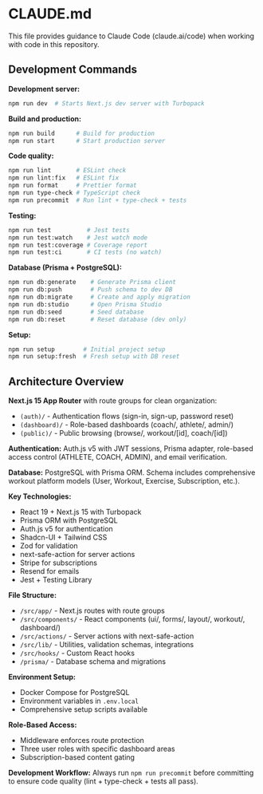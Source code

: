 # CLAUDE.md

This file provides guidance to Claude Code (claude.ai/code) when working with code in this repository.

## Development Commands

**Development server:**
```bash
npm run dev  # Starts Next.js dev server with Turbopack
```

**Build and production:**
```bash
npm run build      # Build for production
npm run start      # Start production server
```

**Code quality:**
```bash
npm run lint       # ESLint check
npm run lint:fix   # ESLint fix
npm run format     # Prettier format
npm run type-check # TypeScript check
npm run precommit  # Run lint + type-check + tests
```

**Testing:**
```bash
npm run test          # Jest tests
npm run test:watch    # Jest watch mode
npm run test:coverage # Coverage report
npm run test:ci       # CI tests (no watch)
```

**Database (Prisma + PostgreSQL):**
```bash
npm run db:generate    # Generate Prisma client
npm run db:push        # Push schema to dev DB
npm run db:migrate     # Create and apply migration
npm run db:studio      # Open Prisma Studio
npm run db:seed        # Seed database
npm run db:reset       # Reset database (dev only)
```

**Setup:**
```bash
npm run setup        # Initial project setup
npm run setup:fresh  # Fresh setup with DB reset
```

## Architecture Overview

**Next.js 15 App Router** with route groups for clean organization:
- `(auth)/` - Authentication flows (sign-in, sign-up, password reset)
- `(dashboard)/` - Role-based dashboards (coach/, athlete/, admin/)
- `(public)/` - Public browsing (browse/, workout/[id], coach/[id])

**Authentication:** Auth.js v5 with JWT sessions, Prisma adapter, role-based access control (ATHLETE, COACH, ADMIN), and email verification.

**Database:** PostgreSQL with Prisma ORM. Schema includes comprehensive workout platform models (User, Workout, Exercise, Subscription, etc.).

**Key Technologies:**
- React 19 + Next.js 15 with Turbopack
- Prisma ORM with PostgreSQL
- Auth.js v5 for authentication
- Shadcn-UI + Tailwind CSS
- Zod for validation
- next-safe-action for server actions
- Stripe for subscriptions
- Resend for emails
- Jest + Testing Library

**File Structure:**
- `/src/app/` - Next.js routes with route groups
- `/src/components/` - React components (ui/, forms/, layout/, workout/, dashboard/)
- `/src/actions/` - Server actions with next-safe-action
- `/src/lib/` - Utilities, validation schemas, integrations
- `/src/hooks/` - Custom React hooks
- `/prisma/` - Database schema and migrations

**Environment Setup:**
- Docker Compose for PostgreSQL
- Environment variables in `.env.local`
- Comprehensive setup scripts available

**Role-Based Access:**
- Middleware enforces route protection
- Three user roles with specific dashboard areas
- Subscription-based content gating

**Development Workflow:**
Always run `npm run precommit` before committing to ensure code quality (lint + type-check + tests all pass).